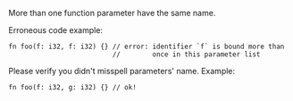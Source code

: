 More than one function parameter have the same name.

Erroneous code example:

```compile_fail,E0415
fn foo(f: i32, f: i32) {} // error: identifier `f` is bound more than
                          //        once in this parameter list
```

Please verify you didn't misspell parameters' name. Example:

```
fn foo(f: i32, g: i32) {} // ok!
```
